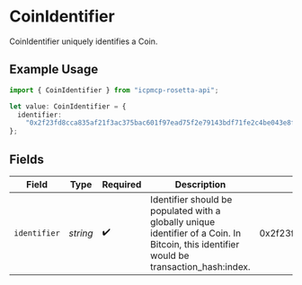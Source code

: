 # CoinIdentifier

CoinIdentifier uniquely identifies a Coin.

## Example Usage

```typescript
import { CoinIdentifier } from "icpmcp-rosetta-api";

let value: CoinIdentifier = {
  identifier:
    "0x2f23fd8cca835af21f3ac375bac601f97ead75f2e79143bdf71fe2c4be043e8f:1",
};
```

## Fields

| Field                                                                                                                                    | Type                                                                                                                                     | Required                                                                                                                                 | Description                                                                                                                              | Example                                                                                                                                  |
| ---------------------------------------------------------------------------------------------------------------------------------------- | ---------------------------------------------------------------------------------------------------------------------------------------- | ---------------------------------------------------------------------------------------------------------------------------------------- | ---------------------------------------------------------------------------------------------------------------------------------------- | ---------------------------------------------------------------------------------------------------------------------------------------- |
| `identifier`                                                                                                                             | *string*                                                                                                                                 | :heavy_check_mark:                                                                                                                       | Identifier should be populated with a globally unique identifier of a Coin. In Bitcoin, this identifier would be transaction_hash:index. | 0x2f23fd8cca835af21f3ac375bac601f97ead75f2e79143bdf71fe2c4be043e8f:1                                                                     |